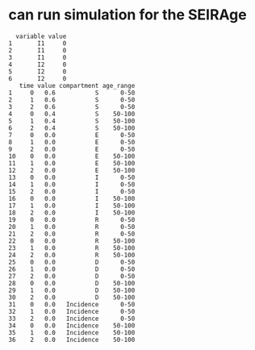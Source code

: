 # can run simulation for the SEIRAge

      variable value
    1       I1     0
    2       I1     0
    3       I1     0
    4       I2     0
    5       I2     0
    6       I2     0
       time value compartment age_range
    1     0   0.6           S      0-50
    2     1   0.6           S      0-50
    3     2   0.6           S      0-50
    4     0   0.4           S    50-100
    5     1   0.4           S    50-100
    6     2   0.4           S    50-100
    7     0   0.0           E      0-50
    8     1   0.0           E      0-50
    9     2   0.0           E      0-50
    10    0   0.0           E    50-100
    11    1   0.0           E    50-100
    12    2   0.0           E    50-100
    13    0   0.0           I      0-50
    14    1   0.0           I      0-50
    15    2   0.0           I      0-50
    16    0   0.0           I    50-100
    17    1   0.0           I    50-100
    18    2   0.0           I    50-100
    19    0   0.0           R      0-50
    20    1   0.0           R      0-50
    21    2   0.0           R      0-50
    22    0   0.0           R    50-100
    23    1   0.0           R    50-100
    24    2   0.0           R    50-100
    25    0   0.0           D      0-50
    26    1   0.0           D      0-50
    27    2   0.0           D      0-50
    28    0   0.0           D    50-100
    29    1   0.0           D    50-100
    30    2   0.0           D    50-100
    31    0   0.0   Incidence      0-50
    32    1   0.0   Incidence      0-50
    33    2   0.0   Incidence      0-50
    34    0   0.0   Incidence    50-100
    35    1   0.0   Incidence    50-100
    36    2   0.0   Incidence    50-100

